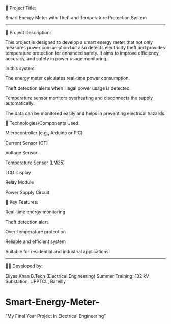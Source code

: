 🧾 Project Title:

Smart Energy Meter with Theft and Temperature Protection System


---

📘 Project Description:

This project is designed to develop a smart energy meter that not only measures power consumption but also detects electricity theft and provides temperature protection for enhanced safety.
It aims to improve efficiency, accuracy, and safety in power usage monitoring.

In this system:

The energy meter calculates real-time power consumption.

Theft detection alerts when illegal power usage is detected.

Temperature sensor monitors overheating and disconnects the supply automatically.

The data can be monitored easily and helps in preventing electrical hazards.


🔧 Technologies/Components Used:

Microcontroller (e.g., Arduino or PIC)

Current Sensor (CT)

Voltage Sensor

Temperature Sensor (LM35)

LCD Display

Relay Module

Power Supply Circuit


🎯 Key Features:

Real-time energy monitoring

Theft detection alert

Over-temperature protection

Reliable and efficient system

Suitable for residential and industrial applications



---

👨‍💻 Developed by:

Eliyas Khan
B.Tech (Electrical Engineering)
Summer Training: 132 kV Substation, UPPTCL, Bareilly
# Smart-Energy-Meter-
"My Final Year Project In Electrical Engineering"
